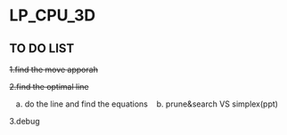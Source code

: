 # LP_CPU_3D

## TO DO LIST

~~1.find the move apporah~~

~~2.find the optimal line~~


    a. do the line and find the equations
    b. prune&search VS simplex(ppt)   
  

  

3.debug
